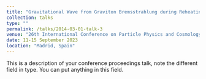 ```yaml
---
title: "Gravitational Wave from Graviton Bremsstrahlung during Reheating"
collection: talks
type: ""
permalink: /talks/2014-03-01-talk-3
venue: "26th International Conference on Particle Physics and Cosmology (COSMO 2023)"
date: 11-15 September 2023 
location: "Madrid, Spain"
---
```


This is a description of your conference proceedings talk, note the different field in type. You can put anything in this field.
